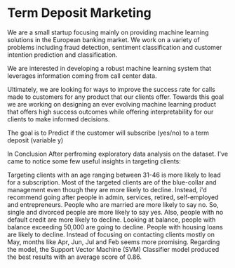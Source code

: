 # Term Deposit Marketing

We are a small startup focusing mainly on providing machine learning solutions in the European banking market. We work on a variety of problems including fraud detection, sentiment classification and customer intention prediction and classification.

We are interested in developing a robust machine learning system that leverages information coming from call center data.

Ultimately, we are looking for ways to improve the success rate for calls made to customers for any product that our clients offer. Towards this goal we are working on designing an ever evolving machine learning product that offers high success outcomes while offering interpretability for our clients to make informed decisions.

The goal is to Predict if the customer will subscribe (yes/no) to a term deposit (variable y)

In Conclusion
After perfroming exploratory data analysis on the dataset. I've came to notice some few useful insights in targeting clients:

Targeting clients with an age ranging between 31-46 is more likely to lead for a subscription.
Most of the targeted clients are of the blue-collar and management even though they are more likely to decline. Instead, i'd recommend going after people in admin, services, retired, self-employed and entrepreneurs.
People who are married are more likely to say no. So, single and divorced people are more likely to say yes.
Also, people with no default credit are more likely to decline.
Looking at balance, people with balance exceeding 50,000 are going to decline.
People with housing loans are likely to decline.
Instead of focusing on contacting clients mostly on May, months like Apr, Jun, Jul and Feb seems more promising.
Regarding the model, the Support Vector Machine (SVM) Classifier model produced the best results with an average score of 0.86.
